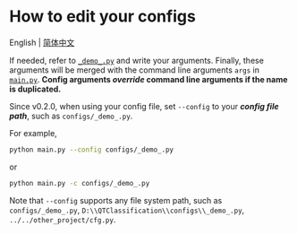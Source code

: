# How to edit your configs

English | [简体中文](README_zh-CN.md)

If needed, refer to [`_demo_.py`](_demo_.py) and write your arguments. Finally, these arguments will be merged with
the command line arguments `args` in [`main.py`](../main.py). **Config arguments _override_ command line arguments if
the name is duplicated.**

Since v0.2.0, when using your config file, set `--config` to your **_config file path_**, such as `configs/_demo_.py`.

For example,

```bash
python main.py --config configs/_demo_.py
```

or

```bash
python main.py -c configs/_demo_.py
```

Note that `--config` supports any file system path, such as `configs/_demo_.py`,
`D:\\QTClassification\\configs\\_demo_.py`, `../../other_project/cfg.py`.